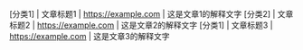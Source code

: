 [分类1] | 文章标题1 | https://example.com | 这是文章1的解释文字
[分类2] | 文章标题2 | https://example.com | 这是文章2的解释文字
[分类1] | 文章标题3 | https://example.com | 这是文章3的解释文字